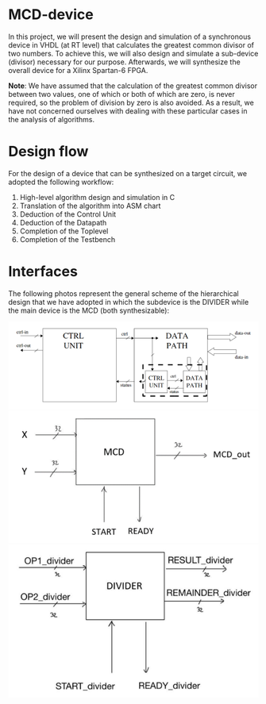 # MCD-device
In this project, we will present the design and simulation of a synchronous device in VHDL (at RT level) that calculates the greatest common divisor of two numbers. To achieve this, we will also design and simulate a sub-device (divisor) necessary for our purpose. Afterwards, we will synthesize the overall device for a Xilinx Spartan-6 FPGA.

**Note**: We have assumed that the calculation of the greatest common divisor between two values, one of which or both of which are zero, is never required, so the problem of division by zero is also avoided. As a result, we have not concerned ourselves with dealing with these particular cases in the analysis of algorithms.

# Design flow
For the design of a device that can be synthesized on a target circuit, we adopted the following workflow:

1. High-level algorithm design and simulation in C
2. Translation of the algorithm into ASM chart
3. Deduction of the Control Unit
4. Deduction of the Datapath
5. Completion of the Toplevel
6. Completion of the Testbench

# Interfaces
The following photos represent the general scheme of the hierarchical design that we have adopted in which the subdevice is the DIVIDER while the main device is the MCD (both synthesizable):

![Hierarchical Structure](immagini/hierarchical.png)
![MCD Interface](immagini/mcd.png)
![Divider Interface](immagini/divider.png)
